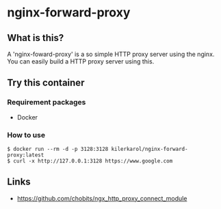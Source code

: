 # nginx-forward-proxy

## What is this?

A 'nginx-foward-proxy' is a so simple HTTP proxy server using the nginx.
You can easily build a HTTP proxy server using this.

## Try this container

### Requirement packages

- Docker

### How to use

```
$ docker run --rm -d -p 3128:3128 kilerkarol/nginx-forward-proxy:latest
$ curl -x http://127.0.0.1:3128 https://www.google.com
```

## Links

- https://github.com/chobits/ngx_http_proxy_connect_module
